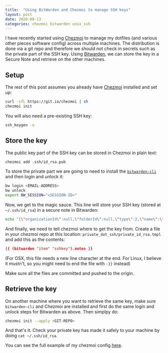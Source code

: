 ```yaml
---
title:  "Using BitWarden and Chezmoi to manage SSH keys"
layout: post
date: 2020-08-13
categories: chezmoi bitwarden unix ssh
---
```


I have recently started using [Chezmoi](https://www.chezmoi.io/) to manage my dotfiles (and various other pieces software config) across multiple machines. The distribution is done via a git repo and therefore we should not check in secrets such as the private part of the SSH key. Using [Bitwarden](https://bitwarden.com/), we can store the key in a Secure Note and retrieve on the other machines.

## Setup

The rest of this post assumes you already have [Chezmoi](https://www.chezmoi.io/) installed and set up:

```bash
curl -sfL https://git.io/chezmoi | sh
chezmoi init
```

You will also need a pre-existing SSH key:

```bash
ssh_keygen -o
```

## Store the key

The public key part of the SSH key can be stored in Chezmoi in plain text:

```bash
chezmoi add .ssh/id_rsa.pub
```

To store the private part we are going to need to install the [`bitwarden-cli`](https://github.com/bitwarden/cli) and then login and unlock it:

```bash
bw login <EMAIL-ADDRESS>
bw unlock
export BW_SESSION="<SESSION-ID>"
```

Now, we get to the magic sauce. This line will store your SSH key (stored at `~/.ssh/id_rsa`) in a secure note in Bitwarden:

```bash
echo "{\"organizationId\":null,\"folderId\":null,\"type\":2,\"name\":\"sshkey\",\"notes\":\"$(sed -e ':a' -e 'N' -e '$!ba' -e 's/\n/\\\\n/g' ~/.ssh/id_rsa)\",\"favorite\":false,\"fields\":[],\"login\":null,\"secureNote\":{\"type\":0},\"card\":null,\"identity\":null}" | bw encode | bw create item
```

And finally, we need to tell chezmoi where to get the key from. Create a file in your chezmoi repo at this location: `private_dot_ssh/private_id_rsa.tmpl` and add this as the contents:

```json
{{ (bitwarden "item" "sshkey").notes }}
```

(For OSX, this file needs a new line character at the end. For Linux, I believe it mustn't, so you might need to end the file with `-}}` instead)

Make sure all the files are committed and pushed to the origin.

## Retrieve the key

On another machine where you want to retrieve the same key, make sure `bitwarden-cli` and Chezmoi are installed and first do the same login and unlock steps for Bitwarden as above. Then simplpy do:

```bash
chezmoi init --apply <GIT-REPO>
```

And that's it. Check your private key has made it safely to your machine by doing `cat ~/.ssh/id_rsa`.

You can see the full example of my chezmoi config [here](https://github.com/jmc265/dotfiles).